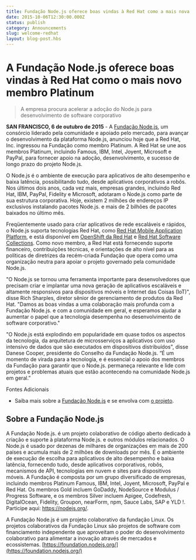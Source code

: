 ```yaml
---
title: Fundação Node.js oferece boas vindas à Red Hat como a mais nova membro Platinum
date: 2015-10-06T12:30:00.000Z
status: publish
category: Announcements
slug: welcome-redhat
layout: blog-post.hbs
---
```


# A Fundação Node.js oferece boas vindas à Red Hat como o mais novo membro Platinum

> A empresa procura acelerar a adoção do Node.js para desenvolvimento de software corporativo

**SAN FRANCISCO, 6 de outubro de 2015** - A [Fundação Node.js](https://foundation.nodejs.org/), um consórcio liderado pela comunidade e apoiado pelo mercado, para avançar o desenvolvimento da plataforma Node.js, anunciou hoje que a Red Hat, Inc. ingressou na Fundação como membro Platinum. A Red Hat se une aos membros Platinum, incluindo Famous, IBM, Intel, Joyent, Microsoft e PayPal, para fornecer apoio na adoção, desenvolvimento, e sucesso de longo prazo do projeto Node.js.

O Node.js é o ambiente de execução para aplicativos de alto desempenho e baixa latência, possibilitando tudo, desde aplicativos corporativos a robôs. Nos últimos dois anos, cada vez mais, empresas grandes, incluindo Red Hat, IBM, PayPal, Fidelity e Microsoft, adotaram o Node.js como parte de sua estrutura corporativa. Hoje, existem 2 milhões de endereços IP exclusivos instalando pacotes Node.js. e mais de 2 bilhões de pacotes baixados no último mês.

Freqüentemente usado para criar aplicativos de rede escaláveis e rápidos, o Node.js suporta tecnologias Red Hat, como [Red Hat Mobile Application Platform](https://www.redhat.com/en/technologies/mobile/application-platform), e está disponível em [OpenShift da Red Hat](https://www.openshift.com/) e [Red Hat Software Collections](http://developerblog.redhat.com/tag/software-collections/). Como novo membro, a Red Hat está fornecendo suporte financeiro, contribuições técnicas, e orientações de alto nível para as políticas de diretrizes da recém-criada Fundação que opera como uma organização neutra para apoiar o projeto governado pela comunidade Node.js.

"O Node.js se tornou uma ferramenta importante para desenvolvedores que precisam criar e implantar uma nova geração de aplicativos escaláveis e altamente responsivos para dispositivos móveis e Internet das Coisas (IoT)", disse Rich Sharples, diretor sênior de gerenciamento de produtos da Red Hat. "Damos as boas vindas a uma colaboração mais profunda com a Fundação Node.js. e com a comunidade em geral, e esperamos ajudar a aumentar o papel que a tecnologia desempenha no desenvolvimento de software corporativo."

"O Node.js está explodindo em popularidade em quase todos os aspectos da tecnologia, da arquitetura de microsserviços a aplicativos com uso intensivo de dados que são executados em dispositivos distribuídos", disse Danese Cooper, presidente do Conselho da Fundação Node.js. “É um momento de virada para a tecnologia, e é essencial o apoio dos membros da Fundação para garantir que o Node.js. permaneça relevante e lide com projetos e problemas atuais que estão acontecendo na comunidade Node.js em geral.”

Fontes Adicionais

* Saiba mais sobre a [Fundação Node.js](https://foundation.nodejs.org/) e se envolva com [o projeto](https://nodejs.org/en/get-involved/).

## Sobre a Fundação Node.js

A Fundação Node.js. é um projeto colaborativo de código aberto dedicado à criação e suporte à plataforma Node.js. e outros módulos relacionados. O Node.js é usado por dezenas de milhares de organizações em mais de 200 países e acumula mais de 2 milhões de downloads por mês. É o ambiente de execução de escolha para aplicativos de alto desempenho e baixa latência, fornecendo tudo, desde aplicativos corporativos, robôs, mecanismos de API, tecnologias em nuvem e sites para dispositivos móveis. A Fundação é composta por um grupo diversificado de empresas, incluindo membros Platinum Famous, IBM, Intel, Joyent, Microsoft, PayPal e Red Hat. Os membros Gold incluem GoDaddy, NodeSource e Modulus / Progress Software, e os membros Silver incluem Apigee, Codefresh, DigitalOcean, Fidelity, Groupon, nearForm, npm, Sauce Labs, SAP e YLD !. Participe aqui: <https://nodejs.org/>.

A Fundação Node.js é um projeto colaborativo da fundação Linux. Os projetos colaborativos da Fundação Linux são projetos de software com financiamento independente que aproveitam o poder do desenvolvimento colaborativo para alimentar a inovação através de mercados e ecossistemas. [https://foundation.nodejs.org/](https://foundation.nodejs.org/)
